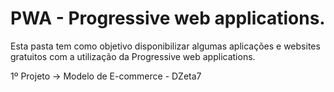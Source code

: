 # PWA - Progressive web applications.

Esta pasta tem como objetivo disponibilizar algumas aplicações e websites gratuitos com a utilização da Progressive web applications.

1º Projeto -> Modelo de E-commerce - DZeta7
